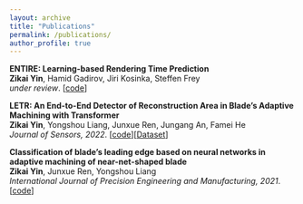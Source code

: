 ```yaml
---
layout: archive
title: "Publications"
permalink: /publications/
author_profile: true
---
```

<b>ENTIRE: Learning-based Rendering Time Prediction</b> <br>
<b>Zikai Yin</b>, Hamid Gadirov, Jiri Kosinka, Steffen Frey<br>
<i>under review</i>. [<a href="https://github.com/andrewsilver1997/DVR-time-prediction">code</a>]

<b>LETR: An End-to-End Detector of Reconstruction Area in Blade’s Adaptive Machining with Transformer</b> <br>
<b>Zikai Yin</b>, Yongshou Liang, Junxue Ren, Jungang An, Famei He<br>
<i>Journal of Sensors, 2022</i>. [<a href="https://github.com/andrewsilver1997/LETR">code</a>][<a href="https://github.com/andrewsilver1997/LDEG2021">Dataset</a>]

<b>Classification of blade’s leading edge based on neural networks in adaptive machining of near-net-shaped blade</b> <br>
<b>Zikai Yin</b>, Junxue Ren, Yongshou Liang<br>
<i>International Journal of Precision Engineering and Manufacturing, 2021</i>. [<a href="https://github.com/andrewsilver1997/Classifier">code</a>]